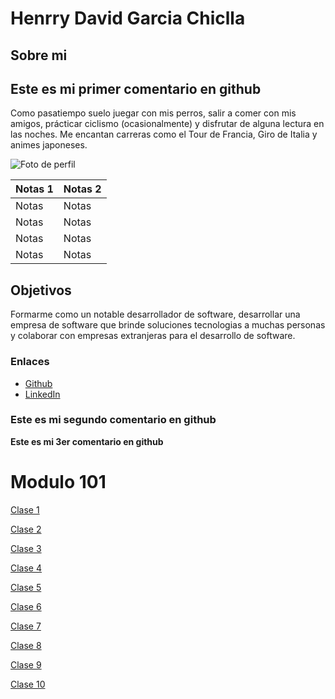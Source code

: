 # Henrry David Garcia Chiclla

## Sobre mi


## Este es mi primer comentario en github

Como pasatiempo suelo juegar con mis perros, salir a comer con mis amigos, prácticar ciclismo (ocasionalmente) y disfrutar de alguna lectura en las noches. Me encantan carreras como el Tour de Francia, Giro de Italia y animes japoneses.

![Foto de perfil](https://encrypted-tbn0.gstatic.com/images?q=tbn:ANd9GcTEn0UNwlg7tq3clsOuyPkMKe_Nwl44BXKbqQ&s)

|Notas 1       | Notas 2       |
|--------------|---------------|
| Notas        |Notas          |
|       Notas  |Notas          |
|    Notas     |Notas          |
|        Notas |Notas          |


## Objetivos
Formarme como un notable desarrollador de software, desarrollar una empresa de software que brinde soluciones tecnologias a muchas personas y colaborar con empresas extranjeras para el desarrollo de software.

### Enlaces
- [Github](https://github.com/HenDGarcia7)
- [LinkedIn](https://www.linkedin.com/in/henrry-garc%C3%ADa-44820a15a/)

### Este es mi segundo comentario en github
**Este es mi 3er comentario en github**

# Modulo 101
[Clase 1](https://github.com/HenDGarcia7/sesion-05-enter2/blob/main/101/read01.md)

[Clase 2](https://github.com/HenDGarcia7/sesion-05-enter2/blob/main/101/read02.md)

[Clase 3](https://github.com/HenDGarcia7/sesion-05-enter2/blob/main/101/read03.md)

[Clase 4](https://github.com/HenDGarcia7/sesion-05-enter2/blob/main/101/read04.md)

[Clase 5](https://github.com/HenDGarcia7/sesion-05-enter2/blob/main/101/read05.md)

[Clase 6](https://github.com/HenDGarcia7/sesion-05-enter2/blob/main/101/read06.md)

[Clase 7](https://github.com/HenDGarcia7/sesion-05-enter2/blob/main/101/read07.md)

[Clase 8](https://github.com/HenDGarcia7/reading-notes/blob/main/101/read08.md)

[Clase 9](https://github.com/HenDGarcia7/reading-notes/blob/main/101/read09.md)

[Clase 10](https://github.com/HenDGarcia7/reading-notes/blob/main/101/read10.md)